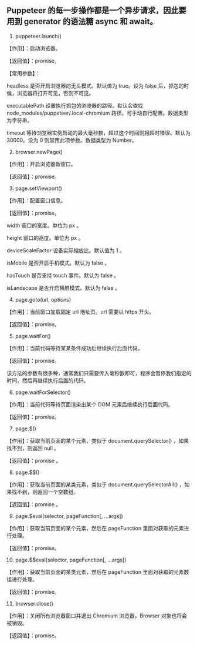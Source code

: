 ## Puppeteer 的每一步操作都是一个异步请求，因此要用到 generator 的语法糖 async 和 await。

1. puppeteer.launch()

【作用】：启动浏览器。

【返回值】：promise。

【常用参数】：

headless
是否开启浏览器的无头模式。默认值为 true。设为 false 后，抓包的时候，浏览器将打开可见，否则不可见。

executablePath
设置执行抓包的浏览器的路径。默认会查找 node_modules/puppeteer/.local-chromium 路径。可手动自行配置。数据类型为字符串。

timeout
等待浏览器实例启动的最大毫秒数，超过这个时间则报超时错误。默认为 30000。设为 0 则禁用此项参数。数据类型为 Number。

2. browser.newPage()

【作用】：开启浏览器新窗口。

【返回值】：promise。

3. page.setViewport()

【作用】：配置窗口信息。

【返回值】：promise。

width
窗口的宽度。单位为 px 。

height
窗口的高度。单位为 px 。

deviceScaleFactor
设备实际缩放比。默认值为 1 。

isMobile
是否开启手机模式。默认为 false 。

hasTouch
是否支持 touch 事件。默认为 false 。

isLandscape
是否开启横屏模式。默认为 false 。

4. page.goto(url, options)

【作用】：当前窗口加载固定 url 地址页。url 需要以 https 开头。

【返回值】：promise。

5. page.waitFor()

【作用】：当前代码等待某某条件成功后继续执行后面代码。

【返回值】：promise。

该方法的参数有很多种，通常我们只需要传入毫秒数即可，程序会暂停我们指定的时间，然后再继续执行后面的代码。

6. page.waitForSelector()

【作用】：当前代码等待页面渲染出某个 DOM 元素后继续执行后面代码。

【返回值】：promise。

7. page.\$()

【作用】：获取当前页面的某个元素，类似于 document.querySelector() ，如果找不到，则返回 null 。

【返回值】：promise <ELement>。

8. page.\$\$()

【作用】：获取当前页面的某类元素，类似于 document.querySelectorAll() ，如果找不到，则返回一个空数组。

【返回值】：promise <Array>。

9. page.\$eval(selector, pageFunction[, ...args])

【作用】：获取当前页面的某个元素，然后在 pageFunction 里面对获取的元素进行处理。

【返回值】：promise。

10. page.\$\$eval(selector, pageFunction[, ...args])

【作用】：获取当前页面的某类元素，然后在 pageFunction 里面对获取的元素数组进行处理。

【返回值】：promise。

11. browser.close()

【作用】：关闭所有浏览器窗口并退出 Chromium 浏览器。Browser 对象也将会被销毁。

【返回值】：promise。

